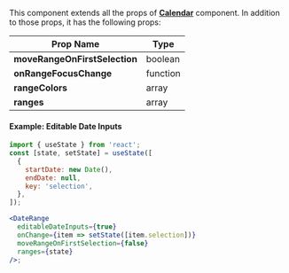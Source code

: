 This component extends all the props of **[Calendar](#calendar)** component. In addition to those props, it has the following props:

| Prop Name                     | Type     |
| ----------------------------- | -------- |
| **moveRangeOnFirstSelection** | boolean  |
| **onRangeFocusChange**        | function |
| **rangeColors**               | array    |
| **ranges**                    | array    |

#### Example: Editable Date Inputs

```jsx inside Markdown
import { useState } from 'react';
const [state, setState] = useState([
  {
    startDate: new Date(),
    endDate: null,
    key: 'selection',
  },
]);

<DateRange
  editableDateInputs={true}
  onChange={item => setState([item.selection])}
  moveRangeOnFirstSelection={false}
  ranges={state}
/>;
```

